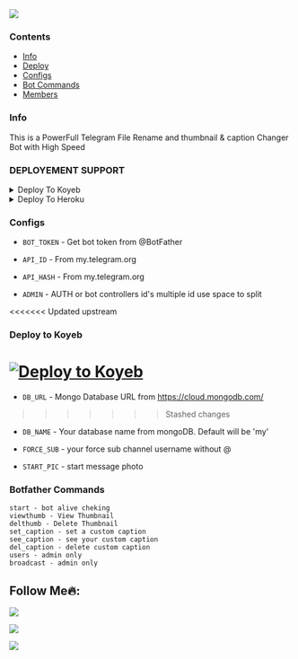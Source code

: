 <img src="https://user-images.githubusercontent.com/73097560/115834477-dbab4500-a447-11eb-908a-139a6edaec5c.gif">

### Contents
- [Info](#info)
- [Deploy](##deployment-support)
- [Configs](#configs)
- [Bot Commands](#botfather-commands)
- [Members](#follow-me)

### Info
This is a PowerFull Telegram File Rename and thumbnail & caption Changer Bot with High Speed

### DEPLOYEMENT SUPPORT

<details><summary>Deploy To Koyeb</summary>
<p>
<br>
<a href="https://app.koyeb.com/deploy?type=git&repository=github.com/oVo-HxBots/RENAME-PRO&branch=main&name=rename-pro&env[API_HASH]=1&env[API_ID]=1&env[BOT_TOKEN]=1&env[ADMIN]=1&env[DB_URL]=1&env[DB_NAME]=rename-pro&env[FORCE_SUB]=1&run_command=python%20bot.py">
  <img src="https://www.koyeb.com/static/images/deploy/button.svg" alt="Deploy">
</a>
</p>
</details>



<details><summary>Deploy To Heroku</summary>
<p>
<br>
<a href="https://heroku.com/deploy?template=https://github.com/oVo-HxBots/RENAME-PRO">
  <img src="https://www.herokucdn.com/deploy/button.svg" alt="Deploy">
</a>
</p>
</details>



### Configs 

* `BOT_TOKEN`  - Get bot token from @BotFather

* `API_ID` - From my.telegram.org 

* `API_HASH` - From my.telegram.org 

* `ADMIN` - AUTH or bot controllers id's multiple id use space to split 

<<<<<<< Updated upstream
### Deploy to Koyeb
[![Deploy to Koyeb](https://www.koyeb.com/static/images/deploy/button.svg)](https://app.koyeb.com/deploy?type=git&repository=github.com/RachelSaini/RENAME-PRO&branch=main&name=rename-pro&env[API_HASH]=1&env[APP_ID]=1&env[TOKEN]=1&env[ADMIN]=1&env[DB_URL]=1&env[DB_NAME]=rename-pro&run_command=python%20bot.py)
=======
* `DB_URL`  - Mongo Database URL from https://cloud.mongodb.com/
>>>>>>> Stashed changes

* `DB_NAME`  - Your database name from mongoDB. Default will be 'my'

* `FORCE_SUB` - your force sub channel username without @ 

* `START_PIC` - start message photo

### Botfather Commands
```
start - bot alive cheking
viewthumb - View Thumbnail
delthumb - Delete Thumbnail
set_caption - set a custom caption
see_caption - see your custom caption
del_caption - delete custom caption
users - admin only
broadcast - admin only
```

## Follow Me🔥:


<p align="left">
<a href="https://t.me/HxSupport"><img src="https://img.shields.io/badge/Join%20Our%20Group-HxSupport-darkblue?style=for-the-badge&logo=telegram"></a>
</p>
<p align="left">
<a href="https://github.com/oVo-HxBots"><img src="https://img.shields.io/badge/GitHub-Follow%20on%20GitHub-inactive.svg?style=for-the-badge&logo=github"></a>
</p>
<p align="left">
<a href="https://instagram.com/HxBots"><img src="https://img.shields.io/badge/Instagram-HxBots-magenta?style=for-the-badge&logo=instagram"></a>
</p>

